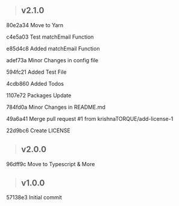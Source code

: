 > ## v2.1.0

80e2a34 Move to Yarn

c4e5a03 Test matchEmail Function

e85d4c8 Added matchEmail Function

adef73a Minor Changes in config file

594fc21 Added Test File

4cdb860 Added Todos

1107e72 Packages Update

784fd0a Minor Changes in README.md

49a6a41 Merge pull request #1 from krishnaTORQUE/add-license-1

22d9bc6 Create LICENSE

> ## v2.0.0

96dff9c Move to Typescript & More

> ## v1.0.0

57138e3 Initial commit
